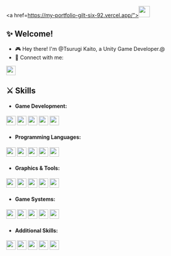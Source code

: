 <a  href=https://my-portfolio-gilt-six-92.vercel.app/"><img height="30" src="https://img.shields.io/badge/Portfolio-FFFFFF?style=for-the-badge&logo=nginx&logoColor=black"></a>

## :sparkles: Welcome!

- :video_game: Hey there! I'm @Tsurugi Kaito, a Unity Game Developer.@
- :link: Connect with me:

<a href="https://mail.google.com/mail/?view=cm&fs=1&to=tsurugi3333@gmail.com" target="_blank"><img height="25" src="https://img.shields.io/badge/Gmail-D14836?style=for-the-badge&logo=gmail&logoColor=white"></a>

## :crossed_swords: Skills

- #### Game Development:

<div align="left">
<img height="25" src="https://img.shields.io/badge/Unity-100000?style=for-the-badge&logo=unity&logoColor=white">
<img height="25" src="https://img.shields.io/badge/C%23-239120?style=for-the-badge&logo=c-sharp&logoColor=white">
<img height="25" src="https://img.shields.io/badge/Shader Programming-FF6F00?style=for-the-badge&logo=shader&logoColor=white">
<img height="25" src="https://img.shields.io/badge/Game Design-5C2D91?style=for-the-badge&logo=game&logoColor=white">
<img height="25" src="https://img.shields.io/badge/3D Physics-00B4D8?style=for-the-badge&logo=physics&logoColor=white">
</div>

- #### Programming Languages:

<div align="left">
<img height="25" src="https://img.shields.io/badge/C%23-239120?style=for-the-badge&logo=c-sharp&logoColor=white">
<img height="25" src="https://img.shields.io/badge/C%2B%2B-00599C?style=for-the-badge&logo=c%2B%2B&logoColor=white">
<img height="25" src="https://img.shields.io/badge/JavaScript-323325?style=for-the-badge&logo=javascript&logoColor=F7DF1E">
<img height="25" src="https://img.shields.io/badge/TypeScript-007ACC?style=for-the-badge&logo=typescript&logoColor=white">
<img height="25" src="https://img.shields.io/badge/Python-FFD43B?style=for-the-badge&logo=python&logoColor=blue">
</div>

- #### Graphics & Tools:

<div align="left">
<img height="25" src="https://img.shields.io/badge/Blender-F5792A?style=for-the-badge&logo=blender&logoColor=white">
<img height="25" src="https://img.shields.io/badge/Visual_Studio-5C2D91?style=for-the-badge&logo=visual%20studio&logoColor=white">
<img height="25" src="https://img.shields.io/badge/Rider-000000?style=for-the-badge&logo=Rider&logoColor=white">
<img height="25" src="https://img.shields.io/badge/Git-F05032?style=for-the-badge&logo=git&logoColor=white">
<img height="25" src="https://img.shields.io/badge/HLSL-3776AB?style=for-the-badge&logo=shader&logoColor=white">
</div>

- #### Game Systems:

<div align="left">
<img height="25" src="https://img.shields.io/badge/Animation Systems-FF4B4B?style=for-the-badge&logo=animation&logoColor=white">
<img height="25" src="https://img.shields.io/badge/AI Pathfinding-00A1E0?style=for-the-badge&logo=ai&logoColor=white">
<img height="25" src="https://img.shields.io/badge/Gameplay Systems-76B900?style=for-the-badge&logo=gamepad&logoColor=white">
<img height="25" src="https://img.shields.io/badge/Procedural Generation-FF6F00?style=for-the-badge&logo=random&logoColor=white">
<img height="25" src="https://img.shields.io/badge/Multiplayer Networking-007ACC?style=for-the-badge&logo=network&logoColor=white">
</div>

- #### Additional Skills:

<div align="left">
<img height="25" src="https://img.shields.io/badge/Firebase-FFCA28?style=for-the-badge&logo=firebase&logoColor=black">
<img height="25" src="https://img.shields.io/badge/UI_Design-FF4785?style=for-the-badge&logo=ui&logoColor=white">
<img height="25" src="https://img.shields.io/badge/Performance Optimization-2496ED?style=for-the-badge&logo=optimization&logoColor=white">
<img height="25" src="https://img.shields.io/badge/AR/VR Development-007FB1?style=for-the-badge&logo=ar&logoColor=white">
<img height="25" src="https://img.shields.io/badge/Mobile Development-3DDC84?style=for-the-badge&logo=mobile&logoColor=white">
</div>
